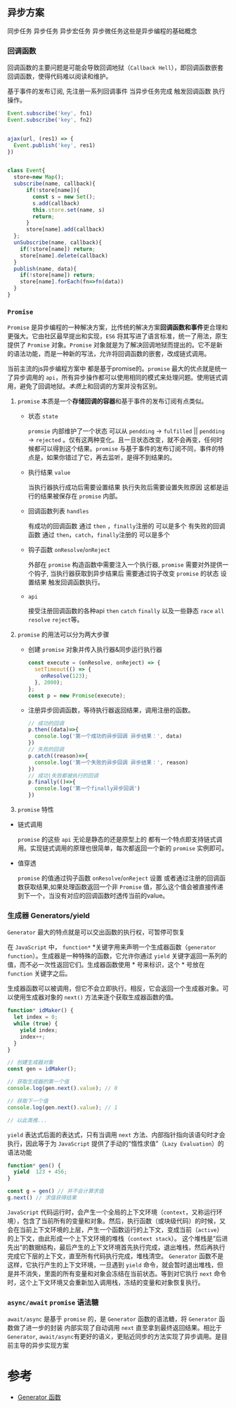 
## 异步方案

同步任务 异步任务 异步宏任务 异步微任务这些是异步编程的基础概念

### 回调函数

回调函数的主要问题是可能会导致回调地狱（`Callback Hell`），即回调函数嵌套回调函数，使得代码难以阅读和维护。

基于事件的发布订阅, 先注册一系列回调事件 当异步任务完成 触发回调函数 执行操作。

```js
Event.subscribe('key', fn1)
Event.subscribe('key', fn2)


ajax(url, (res1) => {
  Event.publish('key', res1)
})


class Event{
  store=new Map();
  subscribe(name, callback){
      if(!store[name]){
        const s = new Set();
        s.add(callback)
        this.store.set(name, s)
        return;
      }
      store[name].add(callback)
  };
  unSubscribe(name, callback){
    if(!store[name]) return;
    store[name].delete(callback)
  }
  publish(name, data){
    if(!store[name]) return;
    store[name].forEach(fn=>fn(data))
  }
}

```


### `Promise` 

`Promise` 是异步编程的一种解决方案，比传统的解决方案**回调函数和事件**更合理和更强大。它由社区最早提出和实现，`ES6` 将其写进了语言标准，统一了用法，原生提供了 `Promise` 对象。`Promise` 对象就是为了解决回调地狱而提出的。它不是新的语法功能，而是一种新的写法，允许将回调函数的嵌套，改成链式调用。

当前主流的js异步编程方案中 都是基于promise的。`promise` 最大的优点就是统一了异步调用的 `api`，所有异步操作都可以使用相同的模式来处理问题。使用链式调用，避免了回调地狱。*本质*上和回调的方案并没有区别。

1. `promise` 本质是一个**存储回调的容器**和基于事件的发布订阅有点类似。
   - 状态 `state`

     `promsie` 内部维护了一个状态 可以从 `pendding` -> `fulfilled` || `pendding` -> `rejected` 。仅有这两种变化。且一旦状态改变，就不会再变，任何时候都可以得到这个结果。`promise` 与基于事件的发布订阅不同，事件的特点是，如果你错过了它，再去监听，是得不到结果的。

   - 执行结果 `value`

     当执行器执行成功后需要设置结果 执行失败后需要设置失败原因 这都是运行的结果被保存在 `promise` 内部。

   - 回调函数列表 `handles`

     有成功的回调函数 通过 `then` ，`finally`注册的 可以是多个
     有失败的回调函数 通过 `then`，`catch`，`finally`注册的 可以是多个

   - 钩子函数 `onResolve`/`onReject`

     外部在 `promise` 构造函数中需要注入一个执行器, `promise` 需要对外提供一个钩子, 当执行器获取到异步结果后 需要通过钩子改变 `promise` 的状态 设置结果 触发回调函数执行。

   - `api`

     接受注册回调函数的各种api `then` `catch` `finally` 以及一些静态 `race` `all` `resolve` `reject`等。

2. `promise` 的用法可以分为两大步骤
   - 创建 `promise` 对象并传入执行器&同步运行执行器
     ```js
     const execute = (onResolve, onReject) => {
       setTimeout(() => {
         onResolve(123);
       }, 2000);
     };
     const p = new Promise(execute);

     ```
   - 注册异步回调函数，等待执行器返回结果，调用注册的函数。
     ```js
     // 成功的回调
     p.then((data)=>{
       console.log('第一个成功的异步回调 异步结果：', data)
     })
     // 失败的回调
     p.catch((reason)=>{
       console.log('第一个失败的异步回调 异步结果：', reason)
     })
     // 成功|失败都被执行的回调
     p.finally(()=>{
       console.log('第一个finally异步回调')
     })
     ```
3. `promise` 特性
  - 链式调用 

    `promise` 的这些 `api` 无论是静态的还是原型上的 都有一个特点即支持链式调用。实现链式调用的原理也很简单，每次都返回一个新的 `promise` 实例即可。

  - 值穿透

    `promise` 的值通过钩子函数 `onResolve`/`onReject` 设置 或者通过注册的回调函数获取结果,如果处理函数返回一个非 `Promise` 值，那么这个值会被直接传递到下一个，当没有对应的回调函数时透传当前的value。




### 生成器 Generators/yield

`Generator` 最大的特点就是可以交出函数的执行权，可暂停可恢复

在 `JavaScript` 中， `function*` \*关键字用来声明一个生成器函数（`generator function`）。生成器是一种特殊的函数，它允许你通过 `yield` 关键字返回一系列的值，而不必一次性返回它们。生成器函数使用 \* 号来标识，这个 \* 号放在 `function` 关键字之后。

生成器函数可以被调用，但它不会立即执行。相反，它会返回一个生成器对象。可以使用生成器对象的 `next()` 方法来逐个获取生成器函数的值。

```js
function* idMaker() {
  let index = 0;
  while (true) {
    yield index;
    index++;
  }
}

// 创建生成器对象
const gen = idMaker();

// 获取生成器的第一个值
console.log(gen.next().value); // 0

// 获取下一个值
console.log(gen.next().value); // 1

// 以此类推...
```


`yield` 表达式后面的表达式，只有当调用 `next` 方法、内部指针指向该语句时才会执行，因此等于为 `JavaScript` 提供了手动的“惰性求值”（`Lazy Evaluation`）的语法功能

```js
function* gen() {
  yield  123 + 456;
}

const g = gen() // 并不会计算求值
g.next() // 求值获得结果

```

`JavaScript` 代码运行时，会产生一个全局的上下文环境（`context`，又称运行环境），包含了当前所有的变量和对象。然后，执行函数（或块级代码）的时候，又会在当前上下文环境的上层，产生一个函数运行的上下文，变成当前（`active`）的上下文，由此形成一个上下文环境的堆栈（`context stack`）。
这个堆栈是“后进先出”的数据结构，最后产生的上下文环境首先执行完成，退出堆栈，然后再执行完成它下层的上下文，直至所有代码执行完成，堆栈清空。
`Generator` 函数不是这样，它执行产生的上下文环境，一旦遇到 `yield` 命令，就会暂时退出堆栈，但是并不消失，里面的所有变量和对象会冻结在当前状态。等到对它执行 `next` 命令时，这个上下文环境又会重新加入调用栈，冻结的变量和对象恢复执行。

### `async/await` `promise` 语法糖

`await/async` 是基于 `promise` 的，是 `Generator` 函数的语法糖，将 `Generator` 函数做了进一步的封装 内部实现了自动调用 `next` 直至拿到最终返回结果。相比于 `Generator`, `await/async`有更好的语义，更贴近同步的方法实现了异步调用。是目前主导的异步实现方案


# 参考
- [Generator 函数](https://juejin.cn/post/7316709300248150016)
